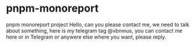 # pnpm-monoreport
pnpm monoreport project
Hello, can you please contact me, we need to talk about something, here is my telegram tag @vbnmus, you can contact me here or in Telegram or anywere else where you want, please reply. 
